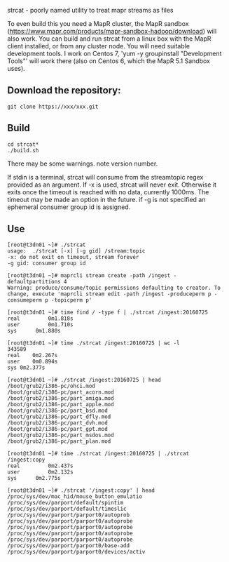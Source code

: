 strcat - poorly named utility to treat mapr streams as files

To even build this you need a MapR cluster, the MapR sandbox (https://www.mapr.com/products/mapr-sandbox-hadoop/download) will also work.  You can build and run strcat from a linux box with the MapR client installed, or from any cluster node.  You will need suitable development tools.  I work on Centos 7, 'yum -y groupinstall "Development Tools"' will work there (also on Centos 6, which the MapR 5.1 Sandbox uses).

## Download the repository:

    git clone https://xxx/xxx.git

## Build
    cd strcat*
    ./build.sh

There may be some warnings.  note version number.

If stdin is a terminal, strcat will consume from the streamtopic regex provided as an argument.  If -x is used, strcat will never exit.  Otherwise it exits once the timeout is reached with no data, currently 1000ms.  The timeout may be made an option in the future.  if -g is not specified an ephemeral consumer group id is assigned.

## Use

    [root@t3dn01 ~]# ./strcat
    usage:  ./strcat [-x] [-g gid] /stream:topic
    -x: do not exit on timeout, stream forever
    -g gid: consumer group id

    [root@t3dn01 ~]# maprcli stream create -path /ingest -defaultpartitions 4
    Warning: produce/consume/topic permissions defaulting to creator. To change, execute 'maprcli stream edit -path /ingest -produceperm p -consumeperm p -topicperm p'

    [root@t3dn01 ~]# time find / -type f | ./strcat /ingest:20160725
    real	     0m1.818s
    user	     0m1.710s
    sys	     0m1.880s
	
    [root@t3dn01 ~]# time ./strcat /ingest:20160725 | wc -l
    343589
    real	0m2.267s
    user	0m0.894s
    sys	0m2.377s
	
    [root@t3dn01 ~]# ./strcat /ingest:20160725 | head
    /boot/grub2/i386-pc/ohci.mod
    /boot/grub2/i386-pc/part_acorn.mod
    /boot/grub2/i386-pc/part_amiga.mod
    /boot/grub2/i386-pc/part_apple.mod
    /boot/grub2/i386-pc/part_bsd.mod
    /boot/grub2/i386-pc/part_dfly.mod
    /boot/grub2/i386-pc/part_dvh.mod
    /boot/grub2/i386-pc/part_gpt.mod
	/boot/grub2/i386-pc/part_msdos.mod
    /boot/grub2/i386-pc/part_plan.mod
    
    [root@t3dn01 ~]# time ./strcat /ingest:20160725 | ./strcat /ingest:copy
    real	     0m2.437s
    user	     0m2.132s
	sys	     0m2.775s
    
    [root@t3dn01 ~]# ./strcat '/ingest:copy' | head
    /proc/sys/dev/mac_hid/mouse_button_emulatio
    /proc/sys/dev/parport/default/spintim
    /proc/sys/dev/parport/default/timeslic
    /proc/sys/dev/parport/parport0/autoprob
    /proc/sys/dev/parport/parport0/autoprobe
    /proc/sys/dev/parport/parport0/autoprobe
    /proc/sys/dev/parport/parport0/autoprobe
	/proc/sys/dev/parport/parport0/autoprobe
    /proc/sys/dev/parport/parport0/base-add
    /proc/sys/dev/parport/parport0/devices/activ
    
    
    
	
    
    
    
    
    